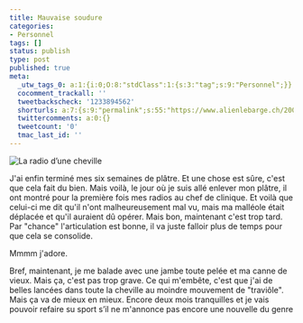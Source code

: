 ```yaml
---
title: Mauvaise soudure
categories:
- Personnel
tags: []
status: publish
type: post
published: true
meta:
  _utw_tags_0: a:1:{i:0;O:8:"stdClass":1:{s:3:"tag";s:9:"Personnel";}}
  cocomment_trackall: ''
  tweetbackscheck: '1233894562'
  shorturls: a:7:{s:9:"permalink";s:55:"https://www.alienlebarge.ch/2007/06/05/mauvaise-soudure/";s:7:"tinyurl";s:25:"https://tinyurl.com/amuxz4";s:4:"isgd";s:17:"https://is.gd/izwQ";s:5:"bitly";s:20:"https://bit.ly/3lfuaH";s:5:"snipr";s:22:"https://snipr.com/be4y3";s:5:"snurl";s:22:"https://snurl.com/be4y3";s:7:"snipurl";s:24:"https://snipurl.com/be4y3";}
  twittercomments: a:0:{}
  tweetcount: '0'
  tmac_last_id: ''
---
```

<img src="https://dlgjp9x71cipk.cloudfront.net/2007/06/radiocheville.png" alt="La radio d’une cheville" />

J'ai enfin terminé mes six semaines de plâtre. Et une chose est sûre, c'est que cela fait du bien.
Mais voilà, le jour où je suis allé enlever mon plâtre, il ont montré pour la première fois mes radios au chef de clinique. Et voilà que celui-ci me dit qu'il n'ont malheureusement mal vu, mais ma malléole était déplacée et qu'il auraient dû opérer.
Mais bon, maintenant c'est trop tard. Par "chance" l'articulation est bonne, il va juste falloir plus de temps pour que cela se consolide.

Mmmm j'adore.

Bref, maintenant, je me balade avec une jambe toute pelée et ma canne de vieux. Mais ça, c'est pas trop grave. Ce qui m'embête, c'est que j'ai de belles lancées dans toute la cheville au moindre mouvement de "traviôle". Mais ça va de mieux en mieux. Encore deux mois tranquilles et je vais pouvoir refaire su sport s’il ne m'annonce pas encore une nouvelle du genre
